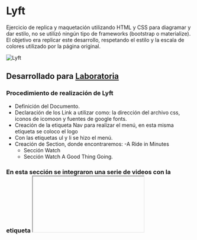 # Lyft
Ejercicio de  replica y maquetación utilizando HTML y CSS para diagramar y dar estilo, no se utilizó ningún tipo de frameworks (bootstrap o materialize). El objetivo era replicar este desarrollo, respetando el estilo y la escala de colores utilizado por la página original. 

![Lyft](https://image.ibb.co/hfvrXH/Captura_de_pantalla_2018_04_02_a_la_s_10_52_43_p_m.png)


## Desarrollado para [Laboratoria](http://laboratoria.la)

### Procedimiento de realización de Lyft

+ Definición del Documento.
+ Declaración de los Link a utilizar como: la dirección del archivo css, iconos de icomoon y fuentes de google fonts.
+ Creación de la etiqueta Nav para realizar el menú, en esta misma etiqueta se coloco el logo 
+ Con las etiquetas ul y li se hizo el menú.
+ Creación de Section, donde encontraremos: 
  -A Ride in Minutes
  - Sección Watch
  - Sección Watch A Good Thing Going.
### En esta sección se integraron una serie de videos con la etiqueta <iframe> donde se incorporo por medio de Embed vide dado por youtube.

+ Creación del Footer, dentro del existe:
  -Menú
  -Redes sociales.

